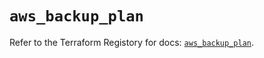 # `aws_backup_plan`

Refer to the Terraform Registory for docs: [`aws_backup_plan`](https://registry.terraform.io/providers/hashicorp/aws/5.9.0/docs/resources/backup_plan).
